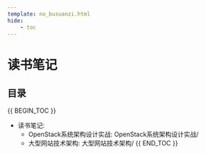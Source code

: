 ```yaml
---
template: no_busuanzi.html
hide:
    - toc
---
```

# 读书笔记

## 目录

{{ BEGIN_TOC }}
- 读书笔记:
  - OpenStack系统架构设计实战: OpenStack系统架构设计实战/
  - 大型网站技术架构: 大型网站技术架构/
{{ END_TOC }}